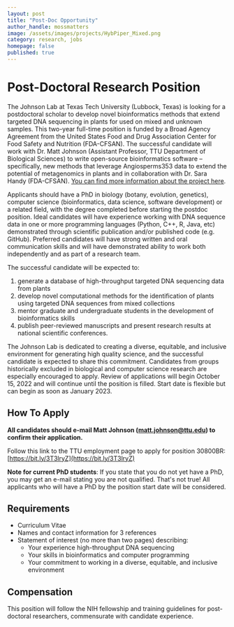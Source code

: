 ```yaml
---
layout: post
title: "Post-Doc Opportunity"
author_handle: mossmatters
image: /assets/images/projects/HybPiper_Mixed.png
category: research, jobs
homepage: false
published: true
---
```


# Post-Doctoral Research Position

The Johnson Lab at Texas Tech University (Lubbock, Texas) is looking for a postdoctoral scholar to develop novel bioinformatics methods that extend targeted DNA sequencing in plants for used on mixed and unknown samples. This two-year full-time position is funded by a Broad Agency Agreement from the United States Food and Drug Association Center for Food Safety and Nutrition (FDA-CFSAN). The successful candidate will work with Dr. Matt Johnson (Assistant Professor, TTU Department of Biological Sciences) to write open-source bioinformatics software – specifically, new methods that leverage Angiosperms353 data to extend the potential of metagenomics in plants and in collaboration with Dr. Sara Handy (FDA-CFSAN). [You can find more information about the project here](/projects).

Applicants should have a PhD in biology (botany, evolution, genetics), computer science (bioinformatics, data science, software development) or a related field, with the degree completed before starting the postdoc position. Ideal candidates will have experience working with DNA sequence data in one or more programming languages (Python, C++, R, Java, etc) demonstrated through scientific publication and/or published code (e.g. GitHub). Preferred candidates will have strong written and oral communication skills and will have demonstrated ability to work both independently and as part of a research team.

The successful candidate will be expected to:

1. generate a database of high-throughput targeted DNA sequencing data from plants 
2. develop novel computational methods for the identification of plants using targeted DNA sequences from mixed collections 
3. mentor graduate and undergraduate students in the development of bioinformatics skills
4. publish peer-reviewed manuscripts and present research results at national scientific conferences.  

The Johnson Lab is dedicated to creating a diverse, equitable, and inclusive environment for generating high quality science, and the successful candidate is expected to share this commitment. Candidates from groups historically excluded in biological and computer science research are especially encouraged to apply. Review of applications will begin October 15, 2022 and will continue until the position is filled. Start date is flexible but can begin as soon as January 2023.

## How To Apply

**All candidates should e-mail Matt Johnson (matt.johnson@ttu.edu) to confirm their application.**

Follow this link to the TTU employment page to apply for position 30800BR: [https://bit.ly/3T3lryZ](https://bit.ly/3T3lryZ)

**Note for current PhD students**: If you state that you do not yet have a PhD, you may get an e-mail stating you are not qualified. That's not true! All applicants who will have a PhD by the position start date will be considered.


## Requirements
- Curriculum Vitae
- Names and contact information for 3 references
- Statement of interest (no more than two pages) describing:
	- Your experience high-throughput DNA sequencing
	- Your skills in bioinformatics and computer programming 
	- Your commitment to working in a diverse, equitable, and inclusive environment


## Compensation

This position will follow the NIH fellowship and training guidelines for post-doctoral researchers, commensurate with candidate experience.
